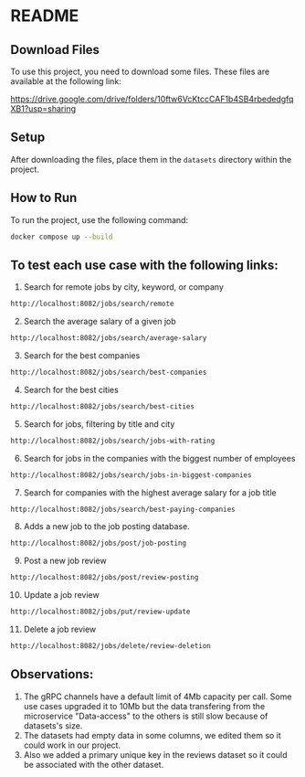 # README

## Download Files
To use this project, you need to download some files. These files are available at the following link:

https://drive.google.com/drive/folders/10ftw6VcKtccCAF1b4SB4rbededgfqXB1?usp=sharing

## Setup
After downloading the files, place them in the `datasets` directory within the project.

## How to Run
To run the project, use the following command:

```sh
docker compose up --build
```

## To test each use case with the following links:

1. Search for remote jobs by city, keyword, or company
```sh
http://localhost:8082/jobs/search/remote
```
2. Search the average salary of a given job
```sh
http://localhost:8082/jobs/search/average-salary
```
3. Search for the best companies
```sh
http://localhost:8082/jobs/search/best-companies
```
4. Search for the best cities
```sh
http://localhost:8082/jobs/search/best-cities
```
5. Search for jobs, filtering by title and city
```sh
http://localhost:8082/jobs/search/jobs-with-rating
```
6. Search for jobs in the companies with the biggest number of employees
```sh
http://localhost:8082/jobs/search/jobs-in-biggest-companies
```
7. Search for companies with the highest average salary for a job title
```sh
http://localhost:8082/jobs/search/best-paying-companies
```
8. Adds a new job to the job posting database.
```sh
http://localhost:8082/jobs/post/job-posting
```
9. Post a new job review
```sh
http://localhost:8082/jobs/post/review-posting
```
10. Update a job review
```sh
http://localhost:8082/jobs/put/review-update
```
11. Delete a job review
```sh
http://localhost:8082/jobs/delete/review-deletion
```

## Observations:

1. The gRPC channels have a default limit of 4Mb capacity per call. Some use cases upgraded it to 10Mb but the data transfering from the microservice "Data-access" to the others is still slow because of datasets's size.
2. The datasets had empty data in some columns, we edited them so it could work in our project.
3. Also we added a primary unique key in the reviews dataset so it could be associated with the other dataset.